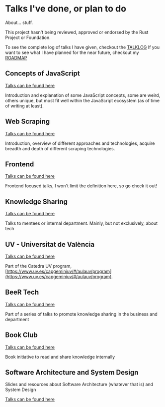 ﻿# Talks I've done, or plan to do

About... stuff.

This project hasn't being reviewed, approved or endorsed by the Rust Project or Foundation.

To see the complete log of talks I have given, checkout the [TALKLOG](./TALKLOG.md)
If you want to see what I have planned for the near future, checkout my [ROADMAP](./ROADMAP.md)

## Concepts of JavaScript

[Talks can be found here](./concepts-of-js/)

Introduction and explanation of some JavaScript concepts, some are weird, others unique, but most fit well within the JavaScript ecosystem (as of time of writing at least).

## Web Scraping

[Talks can be found here](./web-scraping//)

Introduction, overview of different approaches and technologies, acquire breadth and depth of different scraping technologies.

## Frontend

[Talks can be found here](./frontend/)

Frontend focused talks, I won't limit the definition here, so go check it out!

## Knowledge Sharing

[Talks can be found here](./knowledge-sharing/)

Talks to mentees or internal department. Mainly, but not exclusively, about tech

## UV - Universitat de València

[Talks can be found here](./uv/)

Part of the Catedra UV program, [https://www.uv.es/capgeminiuv/#/aulauv/program](https://www.uv.es/capgeminiuv/#/aulauv/program).

## BeeR Tech

[Talks can be found here](./BeeR-Tech/)

Part of a series of talks to promote knowledge sharing in the business and department

## Book Club

[Talks can be found here](./book-club/)

Book initiative to read and share knowledge internally

## Software Architecture and System Design

Slides and resources about Software Architecture (whatever that is) and System Design

[Talks can be found here](./software-architecture-and-system-design)
